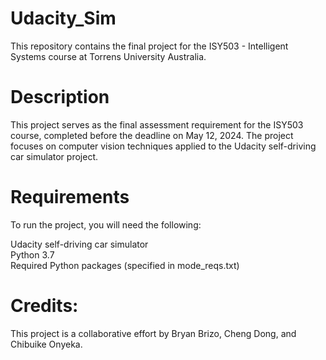 # Udacity_Sim
This repository contains the final project for the ISY503 - Intelligent Systems course at Torrens University Australia.

# Description
This project serves as the final assessment requirement for the ISY503 course, completed before the deadline on May 12, 2024. The project focuses on computer vision techniques applied to the Udacity self-driving car simulator project.

# Requirements
To run the project, you will need the following:

Udacity self-driving car simulator \
Python 3.7 \
Required Python packages (specified in mode_reqs.txt)

# Credits:
This project is a collaborative effort by Bryan Brizo, Cheng Dong, and Chibuike Onyeka.
